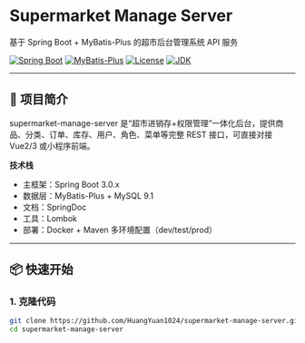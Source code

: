 # Supermarket Manage Server
基于 Spring Boot + MyBatis-Plus 的超市后台管理系统 API 服务

[![Spring Boot](https://img.shields.io/badge/Spring%20Boot-3.0.x-6DB33F?logo=springboot)](https://spring.io/projects/spring-boot)
[![MyBatis-Plus](https://img.shields.io/badge/MyBatis--Plus-3.5.x-FF5722?logo=MyBatis)](https://baomidou.com/)
[![License](https://img.shields.io/badge/license-MIT-blue.svg)](LICENSE)
[![JDK](https://img.shields.io/badge/JDK-17+-green.svg)](https://openjdk.org/)

---

## 🧭 项目简介
supermarket-manage-server 是“超市进销存+权限管理”一体化后台，提供商品、分类、订单、库存、用户、角色、菜单等完整 REST 接口，可直接对接 Vue2/3 或小程序前端。

**技术栈**
- 主框架：Spring Boot 3.0.x
- 数据层：MyBatis-Plus + MySQL 9.1
- 文档：SpringDoc
- 工具：Lombok
- 部署：Docker + Maven 多环境配置（dev/test/prod）

---

## 📦 快速开始
### 1. 克隆代码
```bash
git clone https://github.com/HuangYuan1024/supermarket-manage-server.git
cd supermarket-manage-server

